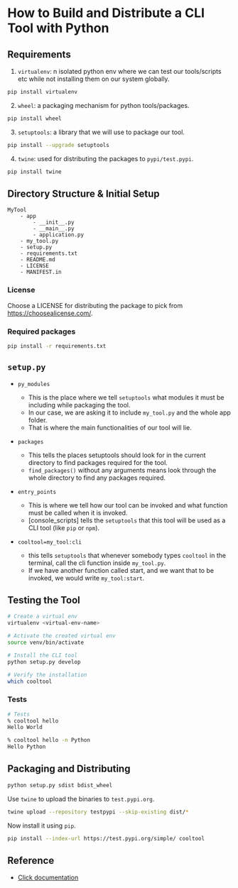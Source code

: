# How to Build and Distribute a CLI Tool with Python

## Requirements

1. `virtualenv`: n isolated python env where we can test our tools/scripts etc while not installing them on our system globally.

```bash
pip install virtualenv
```

2. `wheel`: a packaging mechanism for python tools/packages.

```bash
pip install wheel
```

3. `setuptools`: a library that we will use to package our tool.

```bash
pip install --upgrade setuptools
```

4. `twine`: used for distributing the packages to `pypi/test.pypi`.

```bash
pip install twine
```

## Directory Structure & Initial Setup

```angular2html
MyTool
    - app
        - __init__.py
        - __main__.py
        - application.py
    - my_tool.py
    - setup.py
    - requirements.txt
    - README.md
    - LICENSE
    - MANIFEST.in
```

### License

Choose a LICENSE for distributing the package to pick from https://choosealicense.com/.

### Required packages

```bash
pip install -r requirements.txt
```

## `setup.py`

* `py_modules`
  - This is the place where we tell `setuptools` what modules it must be including while packaging the tool.
  - In our case, we are asking it to include `my_tool.py` and the whole app folder.
  - That is where the main functionalities of our tool will lie.

* `packages`
  - This tells the places setuptools should look for in the current directory to find packages required for the tool.
  - `find_packages()` without any arguments means look through the whole directory to find any packages required.

* `entry_points`
  - This is where we tell how our tool can be invoked and what function must be called when it is invoked.
  - [console_scripts] tells the `setuptools` that this tool will be used as a CLI tool (like `pip` or `npm`).

* `cooltool=my_tool:cli`
  - this tells `setuptools` that whenever somebody types `cooltool` in the terminal, call the cli function inside `my_tool.py`.
  - If we have another function called start, and we want that to be invoked, we would write `my_tool:start`.

## Testing the Tool

```bash
# Create a virtual env
virtualenv <virtual-env-name>

# Activate the created virtual env
source venv/bin/activate

# Install the CLI tool
python setup.py develop

# Verify the installation
which cooltool
```

### Tests

```bash
# Tests
% cooltool hello
Hello World

% cooltool hello -n Python
Hello Python
```

## Packaging and Distributing

```bash
python setup.py sdist bdist_wheel
```

Use `twine` to upload the binaries to `test.pypi.org`.

```bash
twine upload --repository testpypi --skip-existing dist/*
```

Now install it using `pip`.

```bash
pip install --index-url https://test.pypi.org/simple/ cooltool
```

## Reference

* [Click documentation](https://click.palletsprojects.com/en/7.x/)
